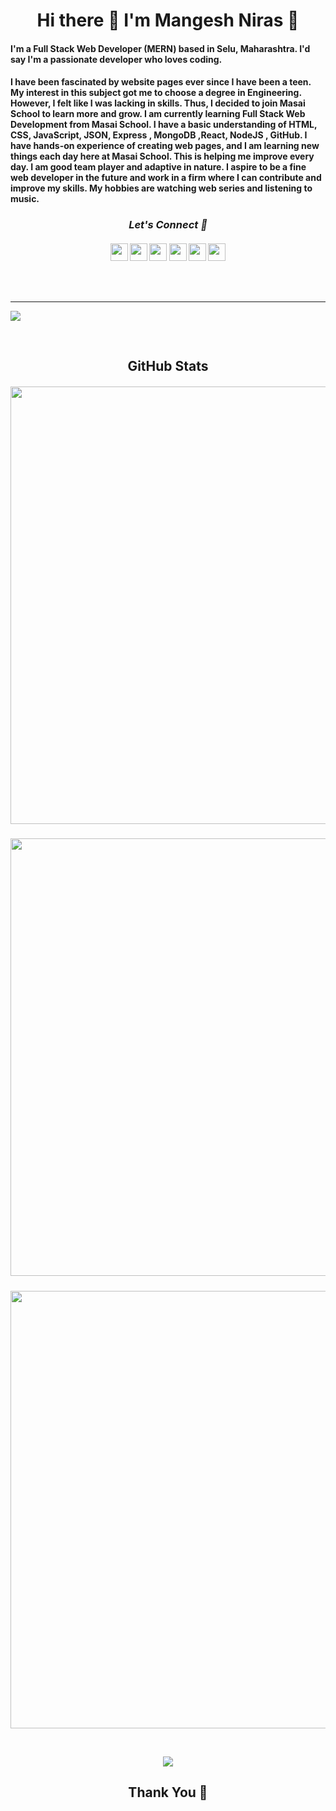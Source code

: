 
<h1 align="center"> Hi there 👋 I'm Mangesh Niras 🤖</h1>

<h4 align="left">I'm a Full Stack Web Developer (MERN) based in Selu, Maharashtra. I'd say I'm a passionate developer who loves coding. </h4>
<h4 align="left">I have been fascinated by website pages ever since I have been a teen. My interest in this subject got me to choose a degree in Engineering. However, I felt like I was lacking in skills. Thus, I decided to join Masai School to learn more and grow.
I am currently learning Full Stack Web Development from Masai School. I have a basic understanding of HTML, CSS, JavaScript, JSON, Express , MongoDB ,React, NodeJS , GitHub. I have hands-on experience of creating web pages, and I am learning new things each day here at Masai School. This is helping me improve every day.
I am good team player and adaptive in nature. I aspire to be a fine web developer in the future and work in a firm where I can contribute and improve my skills.
My hobbies are watching web series and listening to music.</h4>

<h3 align="center"><i>Let's Connect 🤖</i></h3>
<h4 align="center">
<a href="https://www.linkedin.com/in/mangesh-niras/" target="blank"><img align="center" src="https://cdn-icons-png.flaticon.com/512/174/174857.png" height="28"/></a>
<a href="https://twitter.com/NirasMangesh" target="blank"><img align="center" src="https://cdn-icons-png.flaticon.com/512/124/124021.png" height="28" /></a>
<a href="https://www.facebook.com/profile.php?id=100004455736540" target="blank"><img align="center" src="https://cdn-icons-png.flaticon.com/512/174/174848.png" height="28"/></a>
<a href="https://www.instagram.com/mangesh_niras_/" target="blank"><img align="center" src="https://cdn-icons-png.flaticon.com/512/1409/1409946.png" height="28" /></a>
<a href="mailto:mangeshniras@gmail.com" target="blank"><img align="center" src="https://cdn-icons-png.flaticon.com/512/552/552486.png" height="28" /></a>
<a href="tel:8806683789"><img align="center" src="https://cdn-icons-png.flaticon.com/512/724/724664.png" height="28" /></a>

</h4>

  
<p>&nbsp;</p>

<h2 align="center"></h2>
<hr/>

<img src="https://imgur.com/VtzMu7P.png">
<p>&nbsp;</p>

<h4 align="center"> </h4>

<!-- <h5 align="center"> -->
<h2 align="center"> GitHub Stats</h2>

<h5 align="center">
<img align="center" src="https://github-readme-stats.vercel.app/api?username=mangeshniras&show_icons=true&theme=city_lights" width="700">
</h5>
<h5 align="center">
<img align="center" src="https://github-readme-streak-stats.herokuapp.com?user=mangeshniras&theme=city-lights&date_format=M%20j%5B%2C%20Y%5D&fire=DD1919&dates=DDDDD5" width="700"/>
</h5>
<h5 align="center">
<img align="center" src="https://github-readme-stats.vercel.app/api/top-langs/?username=mangeshniras&layout=compact"  width="700"/>

<p>&nbsp;</p>
  
  
![](https://komarev.com/ghpvc/?username=mangeshniras)

<h2 align="center"> Thank You 🙏</h2>
